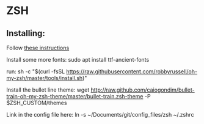 # ZSH

## Installing:
Follow [these instructions](https://github.com/robbyrussell/oh-my-zsh/wiki/Installing-ZSH)


Install some more fonts:
sudo apt install ttf-ancient-fonts

run:
sh -c "$(curl -fsSL https://raw.githubusercontent.com/robbyrussell/oh-my-zsh/master/tools/install.sh)"


Install the bullet line theme:
wget http://raw.github.com/caiogondim/bullet-train-oh-my-zsh-theme/master/bullet-train.zsh-theme -P $ZSH_CUSTOM/themes

Link in the config file here:
ln -s ~/Documents/git/config_files/zsh ~/.zshrc 
